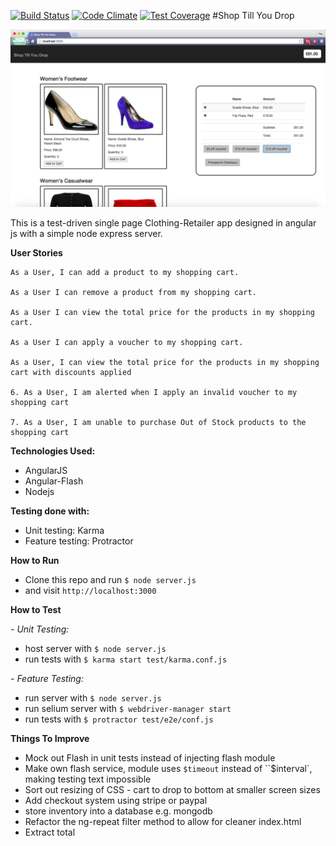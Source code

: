 [![Build Status](https://travis-ci.org/Munded/Clothing-Retailer.svg?branch=master)](https://travis-ci.org/Munded/Clothing-Retailer)
[![Code Climate](https://codeclimate.com/github/Munded/Clothing-Retailer/badges/gpa.svg)](https://codeclimate.com/github/Munded/Clothing-Retailer)
[![Test Coverage](https://codeclimate.com/github/Munded/Clothing-Retailer/badges/coverage.svg)](https://codeclimate.com/github/Munded/Clothing-Retailer/coverage)
#Shop Till You Drop


![Shop Till You Drop](https://github.com/Munded/Clothing-Retailer/blob/master/app/public/images/Screen%20Shot%202015-06-18%20at%2019.06.08.png)

This is a test-driven single page Clothing-Retailer app designed in angular js with a simple node express server.

**User Stories**
```
As a User, I can add a product to my shopping cart.

As a User I can remove a product from my shopping cart.

As a User I can view the total price for the products in my shopping cart.

As a User I can apply a voucher to my shopping cart.

As a User, I can view the total price for the products in my shopping cart with discounts applied

6. As a User, I am alerted when I apply an invalid voucher to my shopping cart

7. As a User, I am unable to purchase Out of Stock products to the shopping cart
 ```

**Technologies Used:**

- AngularJS
- Angular-Flash
- Nodejs

**Testing done with:**

- Unit testing: Karma
- Feature testing: Protractor

**How to Run**
- Clone this repo and run 
  ``$ node server.js``
- and visit ``http://localhost:3000``
  
**How to Test**

*- Unit Testing:*
  - host server with ``$ node server.js``
  - run tests with ``$ karma start test/karma.conf.js``

*- Feature Testing:*
  - run server with ``$ node server.js``
  - run selium server with ``$ webdriver-manager start``
  - run tests with ``$ protractor test/e2e/conf.js``
 
**Things To Improve**
- Mock out Flash in unit tests instead of injecting flash module
- Make own flash service, module uses ``$timeout`` instead of ``$interval`, making testing text impossible 
- Sort out resizing of CSS - cart to drop to bottom at smaller screen sizes
- Add checkout system using stripe or paypal
- store inventory into a database e.g. mongodb
- Refactor the ng-repeat filter method to allow for cleaner index.html
- Extract total

 


